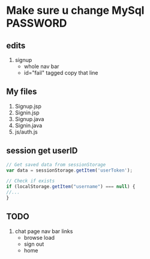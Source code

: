 # Make sure u change MySql PASSWORD

## edits
1. signup
    - whole nav bar
    - id="fail" tagged copy that line

## My files
1. Signup.jsp
2. Signin.jsp
3. Signup.java
4. Signin.java
5. js/auth.js

## session get userID
```js
// Get saved data from sessionStorage
var data = sessionStorage.getItem('userToken');

// Check if exists
if (localStorage.getItem("username") === null) {
//...
}
```

## TODO
1. chat page nav bar links
    - browse load
    - sign out
    - home

